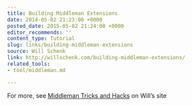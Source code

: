 ```yaml
---
title: Building Middleman Extensions
date: 2014-05-02 21:23:00 +0000
posted_date: 2015-05-02 21:24:00 +0000
editor_recommends: ''
content_type: Tutorial
slug: links/building-middleman-extensions
source: Will Schenk
link: http://willschenk.com/building-middleman-extensions/
related_tools:
- tool/middleman.md

---
```

For more, see [Middleman Tricks and Hacks](http://willschenk.com/middleman-tricks-and-hacks/) on Will’s site



